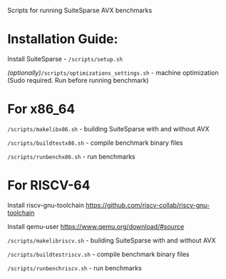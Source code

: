 Scripts for running SuiteSparse AVX benchmarks

# Installation Guide:

Install SuiteSparse - `/scripts/setup.sh`

*(optionally)*`/scripts/optimizations_settings.sh` - machine optimization (Sudo required. Run before running benchmark)

# For x86_64

`/scripts/makelibx86.sh` - building SuiteSparse with and without AVX

`/scripts/buildtestx86.sh` - compile benchmark binary files

`/scripts/runbenchx86.sh` - run benchmarks 

# For RISCV-64

Install riscv-gnu-toolchain https://github.com/riscv-collab/riscv-gnu-toolchain

Install qemu-user https://www.qemu.org/download/#source

`/scripts/makelibriscv.sh` - building SuiteSparse with and without AVX

`/scripts/buildtestriscv.sh` - compile benchmark binary files

`/scripts/runbenchriscv.sh` - run benchmarks 